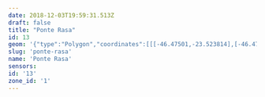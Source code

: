 ```yaml
---
date: 2018-12-03T19:59:31.513Z
draft: false
title: "Ponte Rasa"
id: 13
geom: '{"type":"Polygon","coordinates":[[[-46.47501,-23.523814],[-46.476275,-23.51678],[-46.476901,-23.512298],[-46.477958,-23.50703],[-46.478051,-23.50679],[-46.479172,-23.507293],[-46.479665,-23.507374],[-46.481974,-23.507103],[-46.484598,-23.507272],[-46.485771,-23.507113],[-46.490772,-23.507487],[-46.490758,-23.507242],[-46.491294,-23.507192],[-46.492112,-23.507007],[-46.492952,-23.506685],[-46.493573,-23.506884],[-46.49368,-23.506785],[-46.493774,-23.506478],[-46.493953,-23.50638],[-46.494216,-23.506654],[-46.494466,-23.506738],[-46.49515,-23.506667],[-46.496243,-23.506963],[-46.49716,-23.507526],[-46.498163,-23.507486],[-46.498575,-23.507626],[-46.4993,-23.507719],[-46.499712,-23.507548],[-46.499949,-23.507518],[-46.500044,-23.507614],[-46.500126,-23.507968],[-46.50032,-23.508117],[-46.50045,-23.508354],[-46.501201,-23.508813],[-46.502304,-23.508674],[-46.503505,-23.50832],[-46.503869,-23.508311],[-46.505351,-23.50853],[-46.50561,-23.508782],[-46.505892,-23.50895],[-46.506543,-23.508925],[-46.507002,-23.509323],[-46.50809,-23.509596],[-46.508248,-23.509601],[-46.508726,-23.509403],[-46.509654,-23.509521],[-46.509735,-23.509561],[-46.509922,-23.509934],[-46.511363,-23.510113],[-46.512017,-23.510629],[-46.51266,-23.510832],[-46.512978,-23.511028],[-46.513451,-23.511077],[-46.513846,-23.51097],[-46.514534,-23.511181],[-46.515644,-23.511645],[-46.516148,-23.511743],[-46.516955,-23.512072],[-46.518059,-23.512784],[-46.518348,-23.512839],[-46.518924,-23.513113],[-46.519911,-23.513944],[-46.521031,-23.514186],[-46.521231,-23.514468],[-46.519692,-23.515379],[-46.517487,-23.516379],[-46.51668,-23.516871],[-46.514753,-23.517794],[-46.513771,-23.518393],[-46.51318,-23.519009],[-46.51261,-23.51935],[-46.510679,-23.519619],[-46.509958,-23.519908],[-46.507775,-23.520564],[-46.507383,-23.520625],[-46.503518,-23.520741],[-46.499975,-23.520299],[-46.497452,-23.521103],[-46.495689,-23.521523],[-46.49539,-23.521678],[-46.495083,-23.521967],[-46.494743,-23.52278],[-46.494407,-23.523249],[-46.493967,-23.523601],[-46.4934,-23.523946],[-46.493372,-23.523902],[-46.493308,-23.523947],[-46.493378,-23.524033],[-46.49323,-23.524048],[-46.492949,-23.524372],[-46.492049,-23.525075],[-46.49156,-23.525537],[-46.490529,-23.526881],[-46.489994,-23.527687],[-46.489351,-23.527666],[-46.488827,-23.526943],[-46.488335,-23.526406],[-46.488179,-23.526007],[-46.487918,-23.525762],[-46.487464,-23.526139],[-46.487217,-23.526252],[-46.486948,-23.526291],[-46.48629,-23.526222],[-46.485909,-23.526137],[-46.483921,-23.525211],[-46.482414,-23.526],[-46.48101,-23.525914],[-46.47501,-23.523814]]]}'
slug: 'ponte-rasa'
name: 'Ponte Rasa'
sensors:
id: '13'
zone_id: '1'
---
```

		
